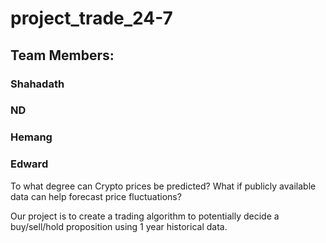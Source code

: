 # project_trade_24-7

## Team Members:
### Shahadath 
### ND
### Hemang 
### Edward 


To what degree can Crypto prices be predicted? What if publicly available data can help forecast price fluctuations?

Our project is to create a trading algorithm to potentially decide a buy/sell/hold proposition using 1 year historical data.
